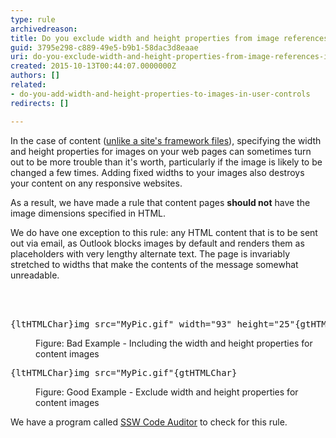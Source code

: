```yaml
---
type: rule
archivedreason: 
title: Do you exclude width and height properties from image references in content?
guid: 3795e298-c889-49e5-b9b1-58dac3d8eaae
uri: do-you-exclude-width-and-height-properties-from-image-references-in-content
created: 2015-10-13T00:44:07.0000000Z
authors: []
related:
- do-you-add-width-and-height-properties-to-images-in-user-controls
redirects: []

---
```



<p>In the case of content (<a href="#ImagesSizeProperties1">unlike a site's framework files</a>), specifying the width and height 
   properties for images on your web pages can sometimes turn out to be more trouble than it's worth, particularly if the image is likely to 
   be changed a few times. Adding fixed widths to your images also destroys your content on any responsive websites.</p><p>As a result, we have made a rule that content pages <b>should not</b> have the image dimensions specified in HTML.</p><p>We do have one exception to this rule&#58; any HTML content that is to be sent out via email, as Outlook blocks images by default and 
   renders them as placeholders with very lengthy alternate text. The page is invariably stretched to widths that make the 
   contents of the message somewhat unreadable.</p>
<br><excerpt class='endintro'></excerpt><br>
<dl class="badCode"><dt><pre>{ltHTMLChar}img src=&quot;MyPic.gif&quot; width=&quot;93&quot; height=&quot;25&quot;{gtHTMLChar}</pre></dt><dd>Figure&#58; Bad Example - Including the width and height properties for content images</dd></dl><dl class="goodCode"><dt><pre>{ltHTMLChar}img src=&quot;MyPic.gif&quot;{gtHTMLChar}</pre></dt><dd>Figure&#58; Good Example - Exclude width and height properties for content images</dd></dl><p><span class="productBox">We have a program called <a href="https&#58;//www.ssw.com.au/ssw/CodeAuditor/">SSW Code Auditor</a> to check for this rule.</span></p>


